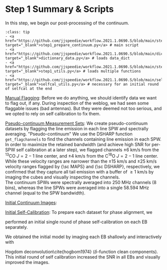 # Step 1 Summary & Scripts

In this step, we begin our post-processing of the continuum.

`````{admonition} Scripts for **Step 1 - Prepare the continuum**:
:class: tip
- <a href="https://github.com/jjspeedie/workflow.2021.1.0690.S/blob/main/step1_prepare_continuum.py" target="_blank">step1_prepare_continuum.py</a> # main script
- <a href="https://github.com/jjspeedie/workflow.2021.1.0690.S/blob/main/dictionary_data.py" target="_blank">dictionary_data.py</a> # loads data_dict
- <a href="https://github.com/jjspeedie/workflow.2021.1.0690.S/blob/main/step1_utils.py" target="_blank">step1_utils.py</a> # loads multiple functions
- <a href="https://github.com/jjspeedie/workflow.2021.1.0690.S/blob/main/selfcal_utils.py" target="_blank">selfcal_utils.py</a> # necessary for an initial round of selfcal at the end
`````


[Manual Flagging](step1-manual-flags.md): Before we do anything, we should identify data we want to flag out, if any. During inspection of the weblog, we had seen some flaggable issues (bad antennas). But they were deemed not too serious, and we opted to rely on self calibration to fix them.

[Pseudo-continuum Measurement Sets](step1-pseudo-continuum.md): We create pseudo-continuum datasets by flagging the line emission in each line SPW and spectrally averaging. "Pseudo-continuum"
We use the DSHARP function ``get_flagchannels`` to find the channels containing line emission in each SPW. In order to maximize the retained bandwidth (and achieve high SNR for per-SPW self calibration at a later step), we flagged channels $\pm 6$ km/s from the $^{13}$CO $J=2-1$ line center, and $\pm 4$ km/s from the C$^{18}$O $J=2-1$ line center. While these velocity ranges are narrower than the $\pm 15$ km/s and $\pm 25$ km/s velocity ranges flagged by {\sc MAPS} and {\sc DSHARP}, respectively, we confirmed that they capture all tail emission with a buffer of $\geq1$ km/s by imaging the cubes and visually inspecting the channels.  
The continuum SPWs were spectrally averaged into 250 MHz channels (8 bins), whereas the line SPWs were averaged into a single 58.594 MHz channel (equal to the SPW bandwidth).

[Initial Continuum Images](step1-initial-continuum-images.md):

[Initial Self-Calibration](step1-initial-self-calibration.md):
To prepare each dataset for phase alignment, we
<!-- %we followed the philosophy of \texttt{exoALMA} and combined the SPWs in each EB and -->
performed an initial single round of phase self-calibration on each EB separately.
<!-- % This was made possible by the high SNR of the data -->
We obtained the initial model by imaging each EB shallowly and interactively with
<!-- %the result of shallowly and interactively \texttt{CLEAN}ing each EB with  -->
Hogdom deconvolution\cite{hogbom1974} ($\delta$-function clean components). This initial round of self calibration increased the SNR in all EBs and visually improved the images.
